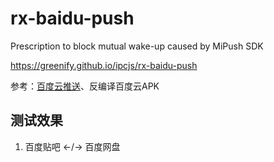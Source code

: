 # rx-baidu-push
Prescription to block mutual wake-up caused by MiPush SDK

https://greenify.github.io/ipcjs/rx-baidu-push

参考：[百度云推送](http://push.baidu.com/doc/android/api)、反编译百度云APK

## 测试效果

1. 百度贴吧 <-/-> 百度网盘